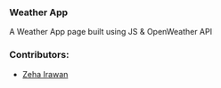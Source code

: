 ### Weather App

A Weather App page built using JS & OpenWeather API 

### Contributors:
* [Zeha Irawan](https://github.com/JangkarBumi)